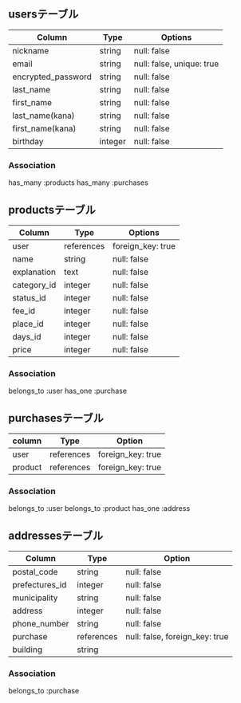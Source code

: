 ## usersテーブル

| Column            |Type               | Options                 |
|-------------------|-------------------|-------------------------|
|nickname           |string             |null: false              |
|email              |string             |null: false, unique: true|
|encrypted_password |string             |null: false              |
|last_name          |string             |null: false              |
|first_name         |string             |null: false              |
|last_name(kana)    |string             |null: false              |
|first_name(kana)   |string             |null: false              |
|birthday           |integer            |null: false              |



### Association   
has_many :products
has_many :purchases


## productsテーブル

| Column         | Type     | Options                       |
|----------------|--------- |-------------------------------|
|user            |references|foreign_key: true              |
|name            |string    |null: false                    |
|explanation     |text      |null: false                    |
|category_id     |integer   |null: false                    |
|status_id       |integer   |null: false                    |
|fee_id          |integer   |null: false                    |
|place_id        |integer   |null: false                    |
|days_id         |integer   |null: false                    |
|price           |integer   |null: false                    |


### Association
belongs_to :user
has_one :purchase


## purchasesテーブル

| column      | Type     | Option                         |
|-------------|----------|--------------------------------|
|user         |references|foreign_key: true               |
|product      |references|foreign_key: true               |


### Association
belongs_to :user
belongs_to :product
has_one :address


## addressesテーブル

| Column         | Type      | Option                        |
|----------------|-----------|-------------------------------|
|postal_code     |string     |null: false                    |
|prefectures_id  |integer    |null: false                    |
|municipality    |string     |null: false                    |
|address         |integer    |null: false                    |
|phone_number    |string     |null: false                    |
|purchase        |references |null: false, foreign_key: true |
|building        |string     |                               |

### Association 
belongs_to :purchase
